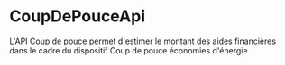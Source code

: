 # CoupDePouceApi
L'API Coup de pouce permet d'estimer le montant des aides financières dans le cadre du dispositif Coup de pouce économies d'énergie
